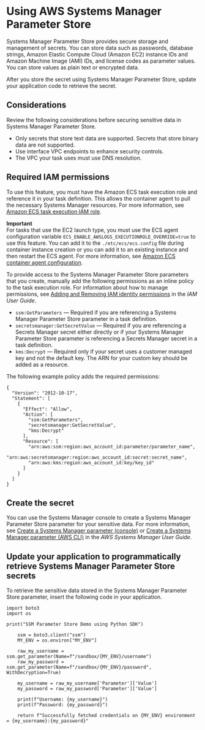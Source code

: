 # Using AWS Systems Manager Parameter Store<a name="secrets-app-ssm-paramstore"></a>

Systems Manager Parameter Store provides secure storage and management of secrets\. You can store data such as passwords, database strings, Amazon Elastic Compute Cloud \(Amazon EC2\) instance IDs and Amazon Machine Image \(AMI\) IDs, and license codes as parameter values\. You can store values as plain text or encrypted data\.

After you store the secret using Systems Manager Parameter Store, update your application code to retrieve the secret\.

## Considerations<a name="secrets-app-ssm-paramstore-considerations"></a>

Review the following considerations before securing sensitive data in Systems Manager Parameter Store\.
+ Only secrets that store text data are supported\. Secrets that store binary data are not supported\.
+ Use interface VPC endpoints to enhance security controls\.
+ The VPC your task uses must use DNS resolution\.

## Required IAM permissions<a name="secrets-app-ssm-paramstore-iam"></a>

To use this feature, you must have the Amazon ECS task execution role and reference it in your task definition\. This allows the container agent to pull the necessary Systems Manager resources\. For more information, see [Amazon ECS task execution IAM role](task_execution_IAM_role.md)\.

**Important**  
For tasks that use the EC2 launch type, you must use the ECS agent configuration variable `ECS_ENABLE_AWSLOGS_EXECUTIONROLE_OVERRIDE=true` to use this feature\. You can add it to the `./etc/ecs/ecs.config` file during container instance creation or you can add it to an existing instance and then restart the ECS agent\. For more information, see [Amazon ECS container agent configuration](ecs-agent-config.md)\.

To provide access to the Systems Manager Parameter Store parameters that you create, manually add the following permissions as an inline policy to the task execution role\. For information about how to manage permissions, see [Adding and Removing IAM identity permissions](https://docs.aws.amazon.com/IAM/latest/UserGuide/access_policies_manage-attach-detach.html) in the *IAM User Guide*\.
+ `ssm:GetParameters` — Required if you are referencing a Systems Manager Parameter Store parameter in a task definition\.
+ `secretsmanager:GetSecretValue` — Required if you are referencing a Secrets Manager secret either directly or if your Systems Manager Parameter Store parameter is referencing a Secrets Manager secret in a task definition\.
+ `kms:Decrypt` — Required only if your secret uses a customer managed key and not the default key\. The ARN for your custom key should be added as a resource\.

The following example policy adds the required permissions:

```
{
  "Version": "2012-10-17",
  "Statement": [
    {
      "Effect": "Allow",
      "Action": [
        "ssm:GetParameters",
        "secretsmanager:GetSecretValue",
        "kms:Decrypt"
      ],
      "Resource": [
        "arn:aws:ssm:region:aws_account_id:parameter/parameter_name",
        "arn:aws:secretsmanager:region:aws_account_id:secret:secret_name",
        "arn:aws:kms:region:aws_account_id:key/key_id"
      ]
    }
  ]
}
```

## Create the secret<a name="secrets-app-ssm-paramstore-create-secret"></a>

You can use the Systems Manager console to create a Systems Manager Parameter Store parameter for your sensitive data\. For more information, see [Create a Systems Manager parameter \(console\)](https://docs.aws.amazon.com/systems-manager/latest/userguide/parameter-create-console.html) or [Create a Systems Manager parameter \(AWS CLI\)](https://docs.aws.amazon.com/systems-manager/latest/userguide/param-create-cli.html) in the *AWS Systems Manager User Guide*\.

## Update your application to programmatically retrieve Systems Manager Parameter Store secrets<a name="secrets-app-ssm-paramstore-update-app"></a>

To retrieve the sensitive data stored in the Systems Manager Parameter Store parameter, insert the following code in your application\.

```
import boto3
import os

print("SSM Parameter Store Demo using Python SDK")

    ssm = boto3.client("ssm")
    MY_ENV = os.environ["MY_ENV"]
    
    raw_my_username = ssm.get_parameter(Name=f"/sandbox/{MY_ENV}/username")
    raw_my_password = ssm.get_parameter(Name=f"/sandbox/{MY_ENV}/password", WithDecryption=True)
    
    my_username = raw_my_username['Parameter']['Value']
    my_password = raw_my_password['Parameter']['Value']
    
    print(f"Username: {my_username}")
    print(f"Password: {my_password}")
    
    return f"Successfully fetched credentials on {MY_ENV} environment = {my_username}:{my_password}"
```